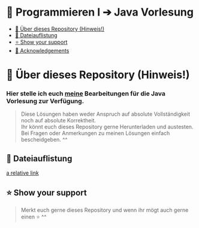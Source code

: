 <a name="readme-top"></a>

# 📗 Programmieren I ➔ Java Vorlesung

- [📖 Über dieses Repository (Hinweis!)](#about-repo)
- [📗 Dateiauflistung](#content)
- [⭐️ Show your support](#support)
- [🙏 Acknowledgements](#acknowledgements)

# 📖 Über dieses Repository (Hinweis!) <a name="about-repo"></a>
### Hier stelle ich euch <u>meine</u> Bearbeitungen für die Java Vorlesung zur Verfügung.
> Diese Lösungen haben weder Anspruch auf absolute Vollständigkeit noch auf absolute Korrektheit. \
> Ihr könnt euch dieses Repository gerne Herunterladen und austesten. \
> Bei Fragen oder Anmerkungen zu meinen Lösungen einfach bescheidgeben. ^^

## 📗 Dateiauflistung <a name="content"></a>
[a relative link](other_file.md)

## ⭐️ Show your support <a name="support"></a>

> Merkt euch gerne dieses Repository und wenn ihr mögt auch gerne einen ⭐️ ^^

